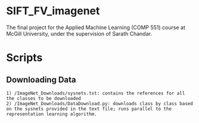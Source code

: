 # SIFT_FV_imagenet
The final project for the Applied Machine Learning (COMP 551) course at McGill University, under the supervision of Sarath Chandar.

# Scripts
  ## Downloading Data
    1) /ImageNet_Downloads/sysnets.txt: contains the references for all the classes to be downloaded
    2) /ImageNet_Downloads/DataDownload.py: downloads class by class based on the sysnets provided in the text file; runs parallel to the representation learning algorithm. 
